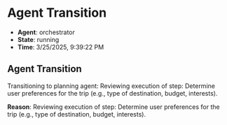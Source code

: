 # Agent Transition

- **Agent**: orchestrator
- **State**: running
- **Time**: 3/25/2025, 9:39:22 PM

## Agent Transition

Transitioning to planning agent: Reviewing execution of step: Determine user preferences for the trip (e.g., type of destination, budget, interests).

**Reason**: Reviewing execution of step: Determine user preferences for the trip (e.g., type of destination, budget, interests).

